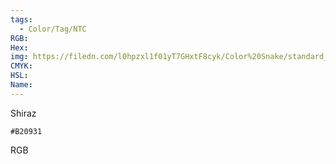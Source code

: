 ```yaml
---
tags:
  - Color/Tag/NTC
RGB:
Hex:
img: https://filedn.com/l0hpzxl1f01yT7GHxtF8cyk/Color%20Snake/standard_csv_to_svg/B20931.svg
CMYK:
HSL:
Name:
---
```

Shiraz
```palette
#B20931
```
RGB
